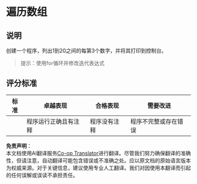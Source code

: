<!--
CO_OP_TRANSLATOR_METADATA:
{
  "original_hash": "8b2381170bd0fd2870f5889bb8620f02",
  "translation_date": "2025-08-23T22:45:25+00:00",
  "source_file": "2-js-basics/4-arrays-loops/assignment.md",
  "language_code": "zh"
}
-->
# 遍历数组

## 说明

创建一个程序，列出1到20之间的每第3个数字，并将其打印到控制台。

> 提示：使用for循环并修改迭代表达式

## 评分标准

| 标准     | 卓越表现                               | 合格表现                 | 需要改进                      |
| -------- | --------------------------------------- | ------------------------ | ------------------------------ |
|          | 程序运行正确且有注释                   | 程序没有注释             | 程序不完整或存在错误           |

**免责声明**：  
本文档使用AI翻译服务[Co-op Translator](https://github.com/Azure/co-op-translator)进行翻译。尽管我们努力确保翻译的准确性，但请注意，自动翻译可能包含错误或不准确之处。应以原文档的原始语言版本为权威来源。对于关键信息，建议使用专业人工翻译。我们对因使用本翻译而引起的任何误解或误读不承担责任。